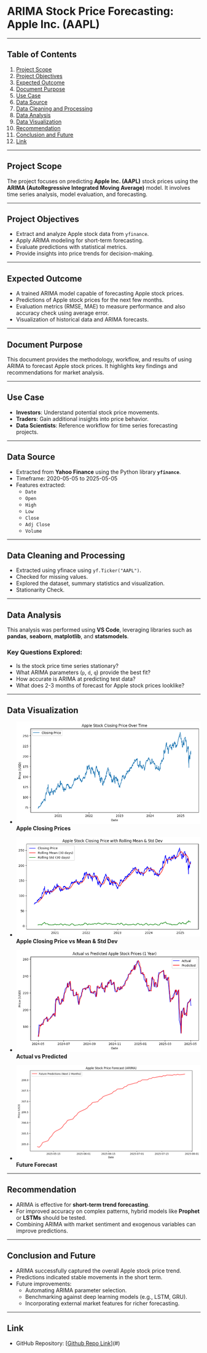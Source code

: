 # ARIMA Stock Price Forecasting: Apple Inc. (AAPL)

---

## Table of Contents
1. [Project Scope](#project-scope)  
2. [Project Objectives](#project-objectives)  
3. [Expected Outcome](#expected-outcome)  
4. [Document Purpose](#document-purpose)  
5. [Use Case](#use-case)  
6. [Data Source](#data-source)  
7. [Data Cleaning and Processing](#data-cleaning-and-processing)  
8. [Data Analysis](#data-analysis)  
9. [Data Visualization](#data-visualization)  
10. [Recommendation](#recommendation)  
11. [Conclusion and Future](#conclusion-and-future)  
12. [Link](#link)  

---

## Project Scope
The project focuses on predicting **Apple Inc. (AAPL)** stock prices using the **ARIMA (AutoRegressive Integrated Moving Average)** model. It involves time series analysis, model evaluation, and forecasting.

---

## Project Objectives
- Extract and analyze Apple stock data from `yfinance`.  
- Apply ARIMA modeling for short-term forecasting.  
- Evaluate predictions with statistical metrics.  
- Provide insights into price trends for decision-making.  

---

## Expected Outcome
- A trained ARIMA model capable of forecasting Apple stock prices.  
- Predictions of Apple stock prices for the next few months.  
- Evaluation metrics (RMSE, MAE) to measure performance and also accuracy check using average error.  
- Visualization of historical data and ARIMA forecasts.  

---

## Document Purpose
This document provides the methodology, workflow, and results of using ARIMA to forecast Apple stock prices. It highlights key findings and recommendations for market analysis.

---

## Use Case
- **Investors**: Understand potential stock price movements.  
- **Traders**: Gain additional insights into price behavior.  
- **Data Scientists**: Reference workflow for time series forecasting projects.  

---

## Data Source
- Extracted from **Yahoo Finance** using the Python library **`yfinance`**.  
- Timeframe: 2020-05-05 to 2025-05-05  
- Features extracted:
  - `Date`  
  - `Open`  
  - `High`  
  - `Low`  
  - `Close`  
  - `Adj Close`  
  - `Volume`  

---

## Data Cleaning and Processing
- Extracted using yfinace using `yf.Ticker("AAPL")`.  
- Checked for missing values.  
- Explored the dataset, summary statistics and visualization.  
- Stationarity Check.  

---

## Data Analysis
This analysis was performed using **VS Code**, leveraging libraries such as **pandas**, **seaborn**, **matplotlib**, and **statsmodels**.

### Key Questions Explored:
- Is the stock price time series stationary?  
- What ARIMA parameters (`p`, `d`, `q`) provide the best fit?  
- How accurate is ARIMA at predicting test data?  
- What does 2-3 months of forecast for Apple stock prices looklike?  

---

## Data Visualization
- ![Plotted historical closing prices](apple_closing_price.png)
**Apple Closing Prices**

- ![Compared Apple Stock Closing Price with Rolling Mean & Std Dev for Stationarity check](apple_closing_price_vs_mean_and_avg.png)
   **Apple Closing Price vs Mean & Std Dev**

- ![Compared predicted vs actual values](actual_vs_predited.png)
**Actual vs Predicted**

- ![Visualized future ARIMA’s forecasts](future_forecast.png) 
**Future Forecast**

---

## Recommendation
- ARIMA is effective for **short-term trend forecasting**.  
- For improved accuracy on complex patterns, hybrid models like **Prophet** or **LSTMs** should be tested.  
- Combining ARIMA with market sentiment and exogenous variables can improve predictions.  

---

## Conclusion and Future
- ARIMA successfully captured the overall Apple stock price trend.  
- Predictions indicated stable movements in the short term.  
- Future improvements:  
  - Automating ARIMA parameter selection.  
  - Benchmarking against deep learning models (e.g., LSTM, GRU).  
  - Incorporating external market features for richer forecasting.  

---

## Link

- GitHub Repository: [[Github Repo Link](https://github.com/ritchiee1/CODING-SAMURAI-INTERNSHIP-TASK-Data-Science-Projects/tree/main/Task_2%20TimeSeries_StockForecast)](#)
